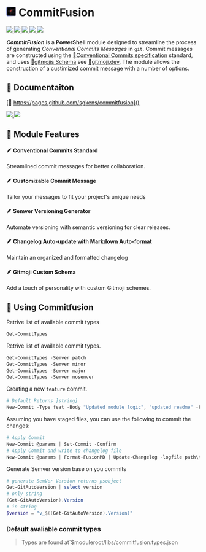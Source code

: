 # <img width="25" src="https://raw.githubusercontent.com/sgkens/resources/main/modules/CommitFusion/dist/v2/commitfusion-icon-x128.png"/> **CommitFusion**

<!--license-->
<a href="https://github.com/sgkens/commitfusion/">
  <img src="https://img.shields.io/badge/MIT-License-blue?style=&logo=unlicense&color=%23004481">
</a>
<!--coverage-->
<a href="https://gitlab.lab.davilion.online/powershell/ccommits/-/commits/main">
  <img src="https://gitlab.snowlab.tk/powershell/ccommits/badgesmain/coverage.svg">
</a>
<!--Code Factor-->
<a href="https://www.codefactor.io/repository/github/sgkens/commitfusion/">
  <img src="https://www.codefactor.io/repository/github/sgkens/commitfusion/badge">
</a>
<!--Choco-->
<a href="https://community.chocolatey.org/packages/davilion.commitfusion">
  <img src="https://img.shields.io/chocolatey/dt/davilion.commitfusion?label=Choco">
</a>
<!--[psgallary]-->
<a href="https://www.powershellgallery.com/packages/commitfusion">
  <img src="https://img.shields.io/powershellgallery/dt/commitfusion?label=psgallary">
</a>

***CommitFusion*** is a **PowerShell** module designed to streamline the process of generating *Conventional Commits Messages* in `git`. Commit messages are constructed using the [🧷Conventional Commits specification](https://www.onventionalcommits.org/en/v1.0.0/) standard, and uses [🧷gitmojis Schema](https://github.com/carloscuesta/gitmoji/blob/master/packages/gitmojis/src/gitmojis.json) see [🧷gitmoji.dev](https://gitmoji.dev), The module allows the construction of a custimized commit message with a number of options.

## 📒 Documentaiton

[🔗 https://pages.github.com/sgkens/commitfusion]()

<!--Pipline-->
<a href="https://gitlab.lab.davilion.online/powershell/logtastic">
  <img src="https://img.shields.io/gitlab/pipeline-status/powershell%2Fcommitfusion?gitlab_url=https%3A%2F%2Fgitlab.lab.davilion.online%2F&branch=main&logo=gitlab&label=pipeline
">
</a>
<!--Release-->
<a href="https://gitlab.lab.davilion.online/powershell/ccommits/-/releases">
  <img src="https://gitlab.lab.davilion.online/powershell/commitfusion/-/badges/release.svg">
</a>

## 🚀 Module Features

#### 🪶 Conventional Commits Standard
Streamlined commit messages for better collaboration.

#### 🪶 Customizable Commit Message
Tailor your messages to fit your project's unique needs

#### 🪶 Semver Versioning Generator
Automate versioning with semantic versioning for clear releases.

#### 🪶 Changelog Auto-update with Markdown Auto-format
Maintain an organized and formatted changelog

#### 🪶 Gitmoji Custom Schema
Add a touch of personality with custom Gitmoji schemes.

## 🎾 Using Commitfusion

Retrive list of available commit types

```powershell
Get-CommitTypes
```

Retrive list of available commit types.

```powershell
Get-CommitTypes -Semver patch
Get-CommitTypes -Semver minor
Get-CommitTypes -Semver major
Get-CommitTypes -Semver nosemver
```

Creating a new `feature` commit.

```powershell
# Default Returns ]string]
New-Commit -Type feat -Body "Updated module logic", "updated readme" -FeatureAddtions "Provided new module gunctionally via new cmdlet"
```

Assuming you have staged files, you can use the following to commit the changes:

```powershell
# Apply Commit
New-Commit @params | Set-Commit -Confirm
# Apply Commit and write to changelog file 
New-Commit @params | Format-FusionMD | Update-Changelog -logfile path\to\file | Set-Commit -Confirm
```

Generate Semver version base on you commits

```powershell
# generate SemVer Version returns psobject
Get-GitAutoVersion | select version
# only string
(Get-GitAutoVersion).Version
# in string
$version = "v_$((Get-GitAutoVersion).Version)"
```

### Default avaliable commit types

> Types are found at`$moduleroot/libs/commitfusion.types.json